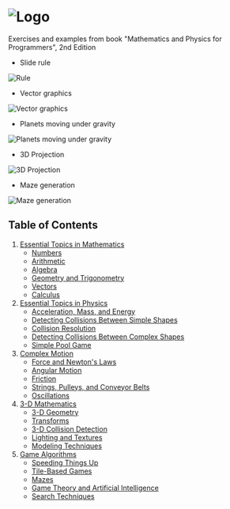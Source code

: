 # ![Logo](https://i.imgur.com/FkewpfW.png)

Exercises and examples from book "Mathematics and Physics for Programmers", 2nd Edition

* Slide rule

![Rule](https://i.imgur.com/axaCJJl.png)


* Vector graphics

![Vector graphics](https://i.imgur.com/ZgUAufM.png)

* Planets moving under gravity

![Planets moving under gravity](https://i.imgur.com/dtfE7Wn.gif)

* 3D Projection

![3D Projection](https://i.imgur.com/qznRTRl.gif)

* Maze generation

![Maze generation](https://i.imgur.com/awKsO0W.png)

## Table of Contents

1. [Essential Topics in Mathematics](Part%201)
    * [Numbers](Part%201/Chapter%201)
    * [Arithmetic](Part%201/Chapter%202)
    * [Algebra](Part%201/Chapter%203)
    * [Geometry and Trigonometry](Part%201/Chapter%204)
    * [Vectors](Part%201/Chapter%205)
    * [Calculus](Part%201/Chapter%206)
2. [Essential Topics in Physics](Part%202)
    * [Acceleration, Mass, and Energy](Part%202/Chapter%207)
    * [Detecting Collisions Between Simple Shapes](Part%202/Chapter%208)
    * [Collision Resolution](Part%202/Chapter%209)
    * [Detecting Collisions Between Complex Shapes](Part%202/Chapter%2010)
    * [Simple Pool Game](Part%202/Chapter%2011)
3. [Complex Motion](Part%203)
    * [Force and Newton's Laws](Part%203/Chapter%2012)
    * [Angular Motion](Part%203/Chapter%2013)
    * [Friction](Part%203/Chapter%2014)
    * [Strings, Pulleys, and Conveyor Belts](Part%203/Chapter%2015)
    * [Oscillations](Part%203/Chapter%2016)
4. [3-D Mathematics](Part%204)
    * [3-D Geometry](Part%204/Chapter%2017)
    * [Transforms](Part%204/Chapter%2018)
    * [3-D Collision Detection](Part%204/Chapter%2019)
    * [Lighting and Textures](Part%204/Chapter%2020)
    * [Modeling Techniques](Part%204/Chapter%2021)
5. [Game Algorithms](Part%205)
    * [Speeding Things Up](Part%205/Chapter%2022)
    * [Tile-Based Games](Part%205/Chapter%2023)
    * [Mazes](Part%205/Chapter%2024)
    * [Game Theory and Artificial Intelligence](Part%205/Chapter%2025)
    * [Search Techniques](Part%205/Chapter%2026)

